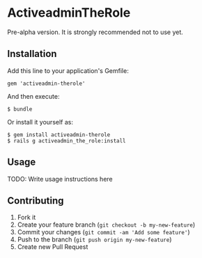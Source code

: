 # ActiveadminTheRole

Pre-alpha version.
It is strongly recommended not to use yet.

## Installation

Add this line to your application's Gemfile:

    gem 'activeadmin-therole'

And then execute:

    $ bundle

Or install it yourself as:

    $ gem install activeadmin-therole
    $ rails g activeadmin_the_role:install

## Usage

TODO: Write usage instructions here

## Contributing

1. Fork it
2. Create your feature branch (`git checkout -b my-new-feature`)
3. Commit your changes (`git commit -am 'Add some feature'`)
4. Push to the branch (`git push origin my-new-feature`)
5. Create new Pull Request
